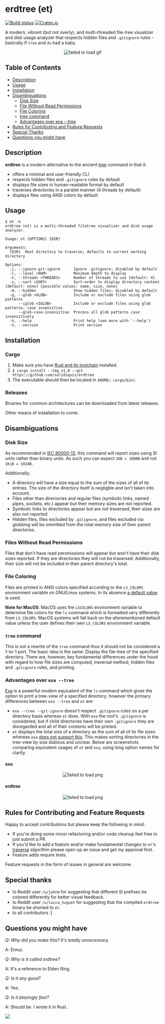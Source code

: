 # erdtree (et)

[![Build status](https://github.com/solidiquis/erdtree/actions/workflows/ci.yml/badge.svg)](https://github.com/solidiquis/erdtree/actions)
[![Crates.io](https://img.shields.io/crates/v/erdtree.svg)](https://crates.io/crates/erdtree)

A modern, vibrant (but not overly), and multi-threaded file-tree visualizer and disk usage analyzer that respects hidden files and `.gitignore` rules - basically if `tree` and `du` had a baby.

<p align="center">
  <img src="https://github.com/solidiquis/erdtree/blob/master/assets/erdtree_demo.gif?raw=true" alt="failed to load gif" />
</p>

## Table of Contents

* [Description](#description)
* [Usage](#usage)
* [Installation](#installation)
* [Disambiguations](#disambiguations)
  - [Disk Size](#disk-size)
  - [File Without Read Permissions](#files-without-read-permissions)
  - [File Coloring](#file-coloring)
  - [tree command](#tree-command)
  - [Advantages over exa --tree](#advantages-over-exa---tree)
* [Rules for Contributing and Feature Requests](#rules-for-contributing-and-feature-requests)
* [Special Thanks](#special-thanks)
* [Questions you might have](#questions-you-might-have)

## Description

**erdtree** is a modern alternative to the ancient [tree](https://en.wikipedia.org/wiki/Tree_(command)) command in that it:
- offers a minimal and user-friendly CLI
- respects hidden files and `.gitignore` rules by default
- displays file sizes in human-readable format by default
- traverses directories in a parallel manner (4 threads by default)
- displays files using ANSI colors by default


## Usage
```
$ et -h
erdtree (et) is a multi-threaded filetree visualizer and disk usage analyzer.

Usage: et [OPTIONS] [DIR]

Arguments:
  [DIR]  Root directory to traverse; defaults to current working directory

Options:
  -i, --ignore-git-ignore      Ignore .gitignore; disabled by default
  -l, --level <NUM>            Maximum depth to display
  -t, --threads <THREADS>      Number of threads to use [default: 4]
  -s, --sort <SORT>            Sort-order to display directory content [default: none] [possible values: name, size, none]
  -H, --hidden                 Show hidden files; disabled by default
  -g, --glob <GLOB>            Include or exclude files using glob patterns
      --iglob <IGLOB>          Include or exclude files using glob patterns; case insensitive
      --glob-case-insensitive  Process all glob patterns case insensitively
  -h, --help                   Print help (see more with '--help')
  -V, --version                Print version
```

## Installation

### Cargo

1. Make sure you have [Rust and its toolchain](https://www.rust-lang.org/tools/install) installed.
2. `$ cargo install --tag v1.0 --git https://github.com/solidiquis/erdtree`
3. The executable should then be located in `$HOME/.cargo/bin/`.

### Releases
Binaries for common architectures can be downloaded from latest releases.

Other means of installation to come.

## Disambiguations

### Disk Size

As recommended in [IEC 80000-13](https://en.wikipedia.org/wiki/ISO/IEC_80000#cite_note-80000-13:2008-14), this command will report sizes
using SI units rather than binary units. As such you can expect `1KB = 1000B` and not `1KiB = 1024B`. 

Additionally:
- A directory will have a size equal to the sum of the sizes of all of its entries. The size of the directory itself is negligble and isn't taken into account.
- Files other than directories and regular files (symbolic links, named pipes, sockets, etc.) appear but their memory sizes are not reported.
- Symbolic links to directories appear but are not traversed; their sizes are also not reported
- Hidden files, files excluded by `.gitignore`, and files excluded via globbing will be ommitted from the total memory size of their parent directories.

### Files Without Read Permissions

Files that don't have read persmissions will appear but won't have their disk sizes reported. If they are directories they will not be traversed. Additionally, their size will not be included in their parent directory's total.

### File Coloring

Files are printed in ANSI colors specified according to the `LS_COLORS` environment variable on GNU/Linux systems. In its absence [a default value](https://docs.rs/lscolors/latest/src/lscolors/lib.rs.html#221) is used.

**Note for MacOS**: MacOS uses the `LSCOLORS` environment variable to determine file colors for the `ls` command which is formatted very differently from `LS_COLORS`. MacOS systems will fall back on the aforementioned default value unless the user defines their own `LS_COLORS` environment variable.

### `tree` command

This is not a rewrite of the `tree` command thus it should not be considered a 1-to-1 port. The basic idea is the same: Display the file-tree of the specified directory. There are, however, key fundamental differences under the hood with regard to how file sizes are computed, traversal method, hidden files and `.gitignore` rules, and printing.

### Advantages over `exa --tree`

[Exa](https://github.com/ogham/exa) is a powerful modern equivalent of the `ls` command which gives the option to print a tree-view of a specified directory, however the primary differences between `exa --tree` and `et` are:
- `exa --tree --git-ignore` doesn't respect `.gitignore` rules on a per directory basis whereas `et` does. With `exa` the root's `.gitignore` is considered, but if child directories have their own `.gitignore` they are disregarded and all of their contents will be printed.
- `et` displays the total size of a directory as the sum of all of its file sizes whereas `exa` [does not support this](https://github.com/ogham/exa/issues/91). This makes sorting directories in the tree-view by size dubious and unclear. Below are screenshots comparing equivalent usages of `et` and `exa`, using long option names for clarity.

#### exa
<p align="center">
  <img src="https://github.com/solidiquis/erdtree/blob/master/assets/exa.png?raw=true" alt="failed to load png" />
</p>

#### erdtree
<p align="center">
  <img src="https://github.com/solidiquis/erdtree/blob/master/assets/et.png?raw=true" alt="failed to load png" />
</p>

## Rules for Contributing and Feature Requests

Happy to accept contributions but please keep the following in mind:
- If you're doing some minor refactoring and/or code cleanup feel free to just submit a PR.
- If you'd like to add a feature and/or make fundamental changes to `et`'s [traverse](https://github.com/solidiquis/erdtree/blob/e7f37d416d6d61b1d62e2200935b4813aaeab461/src/fs/erdtree/tree/mod.rs#L63) algorithm please open up an issue and get my approval first.
- Feature adds require tests.

Feature requests in the form of issues in general are welcome.

## Special thanks

- to Reddit user `/u/johnm` for suggesting that different SI prefixes be colored differently for better visual feedback.
- to Reddit user `/u/lucca_huguet` for suggesting that the compiled `erdtree` binary be shorted to `et`.
- to all contributors :]

## Questions you might have

_Q: Why did you make this? It's totally unnecessary._

A: Ennui.

_Q: Why is it called erdtree?_

A: It's a reference to Elden Ring.

_Q: Is it any good?_

A: Yes.

_Q: Is it blazingly fast?_

A: Should be. I wrote it in Rust.

<img src="https://i.redd.it/t7ns9qtb5gh81.jpg">
